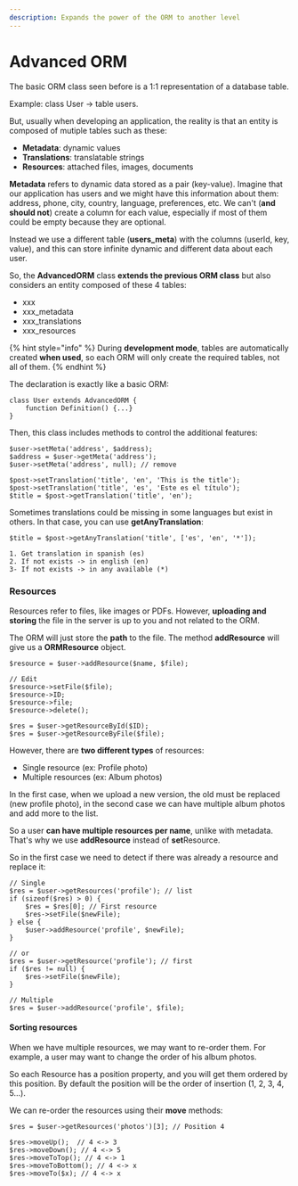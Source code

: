 ```yaml
---
description: Expands the power of the ORM to another level
---
```


# Advanced ORM

The basic ORM class seen before is a 1:1 representation of a database table.&#x20;

Example: class User -> table users.

But, usually when developing an application, the reality is that an entity is composed of mutiple tables such as these:

* **Metadata**: dynamic values
* **Translations**: translatable strings
* **Resources**: attached files, images, documents

**Metadata** refers to dynamic data stored as a pair (key-value). Imagine that our application has users and we might have this information about them: address, phone, city, country, language, preferences, etc. We can't (**and should not**) create a column for each value, especially if most of them could be empty because they are optional.

Instead we use a different table (**users\_meta**) with the columns (userId, key, value), and this can store infinite dynamic and different data about each user.

So, the **AdvancedORM** class **extends the previous ORM class** but also considers an entity composed of these 4 tables:

* xxx
* xxx\_metadata
* xxx\_translations
* xxx\_resources

{% hint style="info" %}
During **development mode**, tables are automatically created **when used**, so each ORM will only create the required tables, not all of them.
{% endhint %}

The declaration is exactly like a basic ORM:

```
class User extends AdvancedORM {
    function Definition() {...}
}
```

Then, this class includes methods to control the additional features:

```
$user->setMeta('address', $address);
$address = $user->getMeta('address');
$user->setMeta('address', null); // remove

$post->setTranslation('title', 'en', 'This is the title');
$post->setTranslation('title', 'es', 'Este es el título');
$title = $post->getTranslation('title', 'en');
```

Sometimes translations could be missing in some languages but exist in others. In that case, you can use **getAnyTranslation**:

```
$title = $post->getAnyTranslation('title', ['es', 'en', '*']);

1. Get translation in spanish (es)
2. If not exists -> in english (en)
3- If not exists -> in any available (*)
```

### Resources

Resources refer to files, like images or PDFs. However, **uploading and storing** the file in the server is up to you and not related to the ORM.

The ORM will just store the **path** to the file. The method **addResource** will give us a **ORMResource** object.

```
$resource = $user->addResource($name, $file);

// Edit
$resource->setFile($file);
$resource->ID;
$resource->file;
$resource->delete();

$res = $user->getResourceById($ID);
$res = $user->getResourceByFile($file);
```

However, there are **two different types** of resources:

* Single resource (ex: Profile photo)
* Multiple resources (ex: Album photos)

In the first case, when we upload a new version, the old must be replaced (new profile photo), in the second case we can have multiple album photos and add more to the list.

So a user **can have multiple resources per name**, unlike with metadata. That's why we use **addResource** instead of **set**Resource.

So in the first case we need to detect if there was already a resource and replace it:

```
// Single
$res = $user->getResources('profile'); // list
if (sizeof($res) > 0) {
    $res = $res[0]; // First resource
    $res->setFile($newFile);
} else {
    $user->addResource('profile', $newFile);
}

// or
$res = $user->getResource('profile'); // first
if ($res != null) {
    $res->setFile($newFile);
}

// Multiple
$res = $user->addResource('profile', $file);
```

#### Sorting resources

When we have multiple resources, we may want to re-order them. For example, a user may want to change the order of his album photos.

So each Resource has a position property, and you will get them ordered by this position. By default the position will be the order of insertion (1, 2, 3, 4, 5...).

We can re-order the resources using their **move** methods:

```
$res = $user->getResources('photos')[3]; // Position 4

$res->moveUp();  // 4 <-> 3
$res->moveDown(); // 4 <-> 5
$res->moveToTop(); // 4 <-> 1
$res->moveToBottom(); // 4 <-> x
$res->moveTo($x); // 4 <-> x
```
